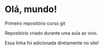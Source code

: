 # Olá, mundo!
 Primeiro repositório curso git

 Repositório criado durante uma aula ao vivo.

Essa linha foi adicionada diretamente no site!
